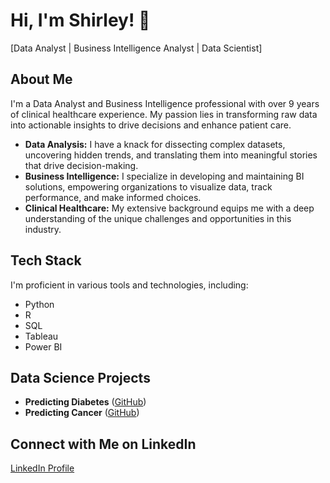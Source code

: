 # Hi, I'm Shirley! 👋
[Data Analyst | Business Intelligence Analyst | Data Scientist]

## About Me
I'm a Data Analyst and Business Intelligence professional with over 9 years of clinical healthcare experience. My passion lies in transforming raw data into actionable insights to drive decisions and enhance patient care.

- **Data Analysis:** I have a knack for dissecting complex datasets, uncovering hidden trends, and translating them into meaningful stories that drive decision-making.
- **Business Intelligence:** I specialize in developing and maintaining BI solutions, empowering organizations to visualize data, track performance, and make informed choices.
- **Clinical Healthcare:** My extensive background equips me with a deep understanding of the unique challenges and opportunities in this industry.

## Tech Stack
I'm proficient in various tools and technologies, including:
- Python
- R
- SQL
- Tableau
- Power BI

## Data Science Projects
- **Predicting Diabetes** ([GitHub](https://github.com/mazzyzulu/Portfolio/blob/main/PredictingDiabetes.ipynb))
- **Predicting Cancer** ([GitHub]((https://github.com/mazzyzulu/Predicting-Cancer)))

## Connect with Me on LinkedIn
[LinkedIn Profile](https://www.linkedin.com/in/shirley-zulueta)



